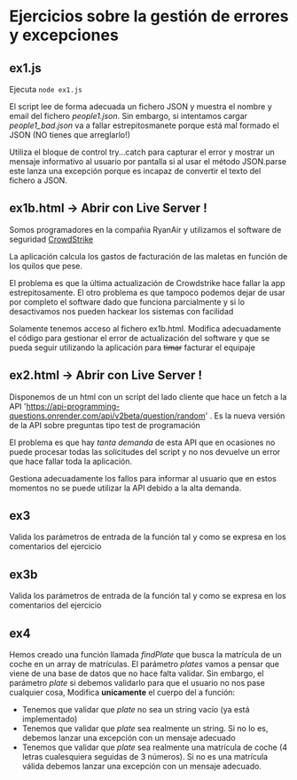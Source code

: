# Ejercicios sobre la gestión de errores y excepciones

## ex1.js

Ejecuta `node ex1.js`

El script lee de forma adecuada un fichero JSON y muestra el nombre y email del fichero _people1.json_. Sin embargo, si intentamos cargar _people1_bad.json_ va a fallar estrepitosmanete porque está mal formado el JSON (NO tienes que arreglarlo!)

Utiliza el bloque de control try...catch para capturar el error y mostrar un mensaje informativo al usuario por pantalla si al usar el método JSON.parse este lanza una excepción porque es incapaz de convertir el texto del fichero a JSON.

## ex1b.html -> Abrir con Live Server !

Somos programadores en la compañia RyanAir y utilizamos el software de seguridad [CrowdStrike](https://www.elespanol.com/omicrono/software/20240724/crowdstrike-explica-origen-apagon-informatico-mundial-afecto-millones-equipos-windows/872912725_0.html)

La aplicación calcula los gastos de facturación de las maletas en función de los quilos que pese.

El problema es que la última actualización de Crowdstrike hace fallar la app estrepitosamente. El otro problema es que tampoco podemos dejar de usar por completo el software dado que funciona parcialmente y si lo desactivamos nos pueden hackear los sistemas con facilidad

Solamente tenemos acceso al fichero ex1b.html. Modifica adecuadamente el código para gestionar el error de actualización del software y que se pueda seguir utilizando la aplicación para ~~timar~~ facturar el equipaje


## ex2.html -> Abrir con Live Server !

Disponemos de un html con un script del lado cliente que hace un fetch a la API 'https://api-programming-questions.onrender.com/api/v2beta/question/random' . Es la nueva versión de la API sobre preguntas tipo test de programación

El problema es que hay _tanta demanda_ de esta API que en ocasiones no puede procesar todas las solicitudes del script y no nos devuelve un error que hace fallar toda la aplicación.

Gestiona adecuadamente los fallos para informar al usuario que en estos momentos no se puede utilizar la API debido a la alta demanda.

## ex3

Valida los parámetros de entrada de la función tal y como se expresa en los comentarios del ejercicio

## ex3b

Valida los parámetros de entrada de la función tal y como se expresa en los comentarios del ejercicio

## ex4

Hemos creado una función llamada _findPlate_ que busca la matrícula de un coche en un array de matrículas.
El parámetro _plates_ vamos a pensar que viene de una base de datos que no hace falta validar.
Sin embargo, el parámetro _plate_ si debemos validarlo para que el usuario no nos pase cualquier cosa,
Modifica **unicamente** el cuerpo del a función:

- Tenemos que validar que _plate_ no sea un string vacío (ya está implementado)
- Tenemos que validar que _plate_ sea realmente un string. Si no lo es, debemos lanzar una excepción con un mensaje adecuado
- Tenemos que validar que _plate_ sea realmente una matrícula de coche (4 letras cualesquiera seguidas de 3 números). Si no es una matrícula válida debemos lanzar una excepción con un mensaje adecuado.